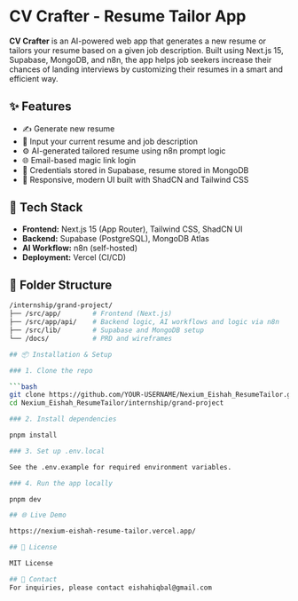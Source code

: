 # CV Crafter - Resume Tailor App


**CV Crafter** is an AI-powered web app that generates a new resume or tailors your resume based on a given job description. Built using Next.js 15, Supabase, MongoDB, and n8n, the app helps job seekers increase their chances of landing interviews by customizing their resumes in a smart and efficient way.

## ✨ Features

- ✍ Generate new resume
- 📝 Input your current resume and job description
- ⚙️ AI-generated tailored resume using n8n prompt logic
- 🌐 Email-based magic link login
- 💾 Credentials stored in Supabase, resume stored in MongoDB
- 🚀 Responsive, modern UI built with ShadCN and Tailwind CSS

## 🧰 Tech Stack

- **Frontend:** Next.js 15 (App Router), Tailwind CSS, ShadCN UI
- **Backend:** Supabase (PostgreSQL), MongoDB Atlas
- **AI Workflow:** n8n (self-hosted)
- **Deployment:** Vercel (CI/CD)

## 📁 Folder Structure

```bash
/internship/grand-project/
├── /src/app/        # Frontend (Next.js)
├── /src/app/api/    # Backend logic, AI workflows and logic via n8n
├── /src/lib/        # Supabase and MongoDB setup
└── /docs/           # PRD and wireframes

## 📦 Installation & Setup

### 1. Clone the repo

```bash
git clone https://github.com/YOUR-USERNAME/Nexium_Eishah_ResumeTailor.git
cd Nexium_Eishah_ResumeTailor/internship/grand-project

### 2. Install dependencies

pnpm install

### 3. Set up .env.local

See the .env.example for required environment variables.

### 4. Run the app locally

pnpm dev

## 🌐 Live Demo

https://nexium-eishah-resume-tailor.vercel.app/

## 📜 License

MIT License

## 📧 Contact
For inquiries, please contact eishahiqbal@gmail.com